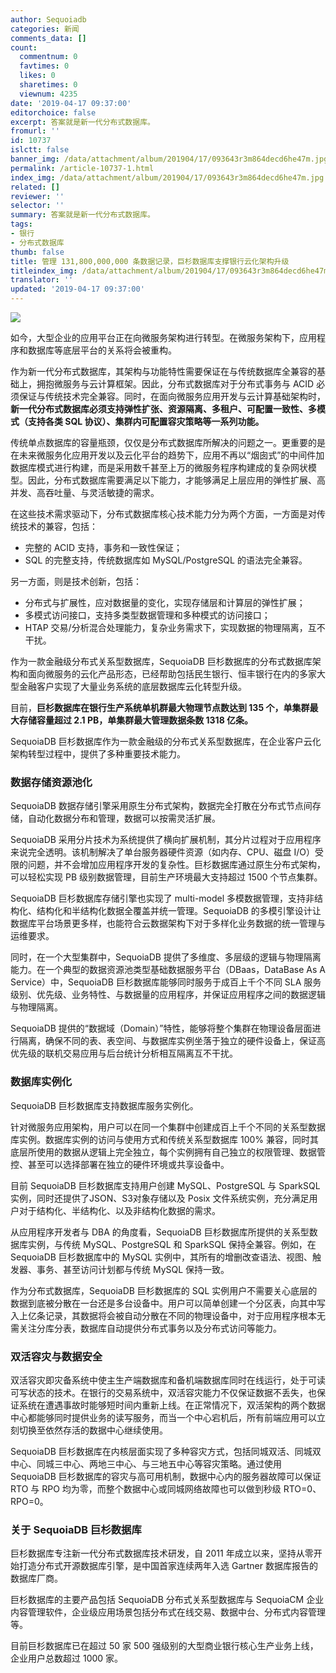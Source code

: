 ```yaml
---
author: Sequoiadb
categories: 新闻
comments_data: []
count:
  commentnum: 0
  favtimes: 0
  likes: 0
  sharetimes: 0
  viewnum: 4235
date: '2019-04-17 09:37:00'
editorchoice: false
excerpt: 答案就是新一代分布式数据库。
fromurl: ''
id: 10737
islctt: false
banner_img: /data/attachment/album/201904/17/093643r3m864decd6he47m.jpg
permalink: /article-10737-1.html
index_img: /data/attachment/album/201904/17/093643r3m864decd6he47m.jpg
related: []
reviewer: ''
selector: ''
summary: 答案就是新一代分布式数据库。
tags:
- 银行
- 分布式数据库
thumb: false
title: 管理 131,800,000,000 条数据记录，巨杉数据库支撑银行云化架构升级
titleindex_img: /data/attachment/album/201904/17/093643r3m864decd6he47m.jpg
translator: ''
updated: '2019-04-17 09:37:00'
---
```


![](/data/attachment/album/201904/17/093643r3m864decd6he47m.jpg)


如今，大型企业的应用平台正在向微服务架构进行转型。在微服务架构下，应用程序和数据库等底层平台的关系将会被重构。


作为新一代分布式数据库，其架构与功能特性需要保证在与传统数据库全兼容的基础上，拥抱微服务与云计算框架。因此，分布式数据库对于分布式事务与 ACID 必须保证与传统技术完全兼容。同时，在面向微服务应用开发与云计算基础架构时，**新一代分布式数据库必须支持弹性扩张、资源隔离、多租户、可配置一致性、多模式（支持各类 SQL 协议）、集群内可配置容灾策略等一系列功能。**


传统单点数据库的容量瓶颈，仅仅是分布式数据库所解决的问题之一。更重要的是在未来微服务化应用开发以及云化平台的趋势下，应用不再以“烟囱式”的中间件加数据库模式进行构建，而是采用数千甚至上万的微服务程序构建成的复杂网状模型。因此，分布式数据库需要满足以下能力，才能够满足上层应用的弹性扩展、高并发、高吞吐量、与灵活敏捷的需求。


在这些技术需求驱动下，分布式数据库核心技术能力分为两个方面，一方面是对传统技术的兼容，包括：


* 完整的 ACID 支持，事务和一致性保证；
* SQL 的完整支持，传统数据库如 MySQL/PostgreSQL 的语法完全兼容。


另一方面，则是技术创新，包括：


* 分布式与扩展性，应对数据量的变化，实现存储层和计算层的弹性扩展；
* 多模式访问接口，支持多类型数据管理和多种模式的访问接口；
* HTAP 交易/分析混合处理能力，复杂业务需求下，实现数据的物理隔离，互不干扰。


作为一款金融级分布式关系型数据库，SequoiaDB 巨杉数据库的分布式数据库架构和面向微服务的云化产品形态，已经帮助包括民生银行、恒丰银行在内的多家大型金融客户实现了大量业务系统的底层数据库云化转型升级。


目前，**巨杉数据库在银行生产系统单机群最大物理节点数达到 135 个，单集群最大存储容量超过 2.1 PB，单集群最大管理数据条数 1318 亿条。**


SequoiaDB 巨杉数据库作为一款金融级的分布式关系型数据库，在企业客户云化架构转型过程中，提供了多种重要技术能力。


### 数据存储资源池化


SequoiaDB 数据存储引擎采用原生分布式架构，数据完全打散在分布式节点间存储，自动化数据分布和管理，数据可以按需灵活扩展。


SequoiaDB 采用分片技术为系统提供了横向扩展机制，其分片过程对于应用程序来说完全透明。该机制解决了单台服务器硬件资源（如内存、CPU、磁盘 I/O）受限的问题，并不会增加应用程序开发的复杂性。巨杉数据库通过原生分布式架构，可以轻松实现 PB 级别数据管理，目前生产环境最大支持超过 1500 个节点集群。


SequoiaDB 巨杉数据库存储引擎也实现了 multi-model 多模数据管理，支持非结构化、结构化和半结构化数据全覆盖并统一管理。SequoiaDB 的多模引擎设计让数据库平台场景更多样，也能符合云数据架构下对于多样化业务数据的统一管理与运维要求。 


同时，在一个大型集群中，SequoiaDB 提供了多维度、多层级的逻辑与物理隔离能力。在一个典型的数据资源池类型基础数据服务平台（DBaas，DataBase As A Service）中，SequoiaDB 巨杉数据库能够同时服务于成百上千个不同 SLA 服务级别、优先级、业务特性、与数据量的应用程序，并保证应用程序之间的数据逻辑与物理隔离。


SequoiaDB 提供的“数据域（Domain）”特性，能够将整个集群在物理设备层面进行隔离，确保不同的表、表空间、与数据库实例坐落于独立的硬件设备上，保证高优先级的联机交易应用与后台统计分析相互隔离互不干扰。


### 数据库实例化


SequoiaDB 巨杉数据库支持数据库服务实例化。


针对微服务应用架构，用户可以在同一个集群中创建成百上千个不同的关系型数据库实例。数据库实例的访问与使用方式和传统关系型数据库 100% 兼容，同时其底层所使用的数据从逻辑上完全独立，每个实例拥有自己独立的权限管理、数据管控、甚至可以选择部署在独立的硬件环境或共享设备中。 


目前 SequoiaDB 巨杉数据库支持用户创建 MySQL、PostgreSQL 与 SparkSQL 实例，同时还提供了JSON、S3对象存储以及 Posix 文件系统实例，充分满足用户对于结构化、半结构化、以及非结构化数据的需求。


从应用程序开发者与 DBA 的角度看，SequoiaDB 巨杉数据库所提供的关系型数据库实例，与传统 MySQL、PostgreSQL 和 SparkSQL 保持全兼容。例如，在 SequoiaDB 巨杉数据库中的 MySQL 实例中，其所有的增删改查语法、视图、触发器、事务、甚至访问计划都与传统 MySQL 保持一致。


作为分布式数据库，SequoiaDB 巨杉数据库的 SQL 实例用户不需要关心底层的数据到底被分散在一台还是多台设备中。用户可以简单创建一个分区表，向其中写入上亿条记录，其数据将会被自动分散在不同的物理设备中，对于应用程序根本无需关注分库分表，数据库自动提供分布式事务以及分布式访问等能力。


### 双活容灾与数据安全


双活容灾即灾备系统中使主生产端数据库和备机端数据库同时在线运行，处于可读可写状态的技术。在银行的交易系统中，双活容灾能力不仅保证数据不丢失，也保证系统在遭遇事故时能够短时间内重新上线。在正常情况下，双活架构的两个数据中心都能够同时提供业务的读写服务，而当一个中心宕机后，所有前端应用可以立刻切换至依然存活的数据中心继续使用。


SequoiaDB 巨杉数据库在内核层面实现了多种容灾方式，包括同城双活、同城双中心、同城三中心、两地三中心、与三地五中心等容灾策略。通过使用 SequoiaDB 巨杉数据库的容灾与高可用机制，数据中心内的服务器故障可以保证 RTO 与 RPO 均为零，而整个数据中心或同城网络故障也可以做到秒级 RTO=0、RPO=0。


### 关于 SequoiaDB 巨杉数据库


巨杉数据库专注新一代分布式数据库技术研发，自 2011 年成立以来，坚持从零开始打造分布式开源数据库引擎，是中国首家连续两年入选 Gartner 数据库报告的数据库厂商。


巨杉数据库的主要产品包括 SequoiaDB 分布式关系型数据库与 SequoiaCM 企业内容管理软件，企业级应用场景包括分布式在线交易、数据中台、分布式内容管理等。


目前巨杉数据库已在超过 50 家 500 强级别的大型商业银行核心生产业务上线，企业用户总数超过 1000 家。